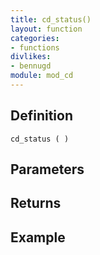 ```yaml
---
title: cd_status()
layout: function
categories:
- functions
divlikes:
- bennugd
module: mod_cd
---
```


## Definition

    cd_status ( )

## Parameters

## Returns

## Example
